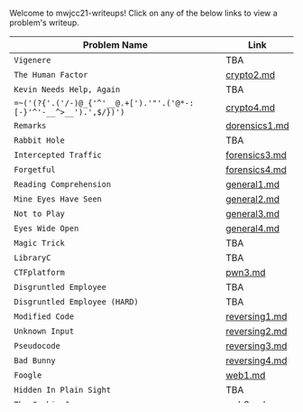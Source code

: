 Welcome to mwjcc21-writeups! Click on any of the below links to view a problem's writeup.

|Problem Name          |Link              |
|----------------------|------------------|
|`Vigenere`|TBA|
|`The Human Factor`|[crypto2.md](crypto2.md)|
|`Kevin Needs Help, Again`|TBA|
|`=~('(?{'.('/-)@_{'^'__@.+[').'"'.('@*-:[-}'^'-__^>__').',$/})')`|[crypto4.md](crypto4.md)|
|`Remarks`|[dorensics1.md](forensics1.md)|
|`Rabbit Hole`|TBA|
|`Intercepted Traffic`|[forensics3.md](forensics3.md)|
|`Forgetful`|[forensics4.md](forensics4.md)|
|`Reading Comprehension`|[general1.md](general1.md)|
|`Mine Eyes Have Seen`|[general2.md](general2.md)|
|`Not to Play`|[general3.md](general3.md)|
|`Eyes Wide Open`|[general4.md](general4.md)|
|`Magic Trick`|TBA|
|`LibraryC`|TBA|
|`CTFplatform`|[pwn3.md](pwn3.md)|
|`Disgruntled Employee`|TBA|
|`Disgruntled Employee (HARD)`|TBA|
|`Modified Code`|[reversing1.md](reversing1.md)|
|`Unknown Input`|[reversing2.md](reversing2.md)|
|`Pseudocode`|[reversing3.md](reversing3.md)|
|`Bad Bunny`|[reversing4.md](reversing4.md)|
|`Foogle`|[web1.md](web1.md)|
|`Hidden In Plain Sight`|TBA|
|`The Cookie Jar`|[web3.md](web3.md)|
|`Senpai`|TBA|
